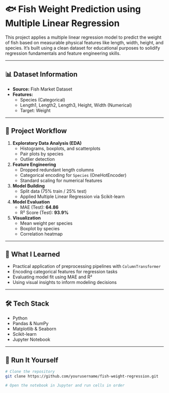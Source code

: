 # 🐟 Fish Weight Prediction using Multiple Linear Regression

This project applies a multiple linear regression model to predict the weight of fish based on measurable physical features like length, width, height, and species. It’s built using a clean dataset for educational purposes to solidify regression fundamentals and feature engineering skills.

---

## 📊 Dataset Information

- **Source:** Fish Market Dataset  
- **Features:**  
  - Species (Categorical)  
  - Length1, Length2, Length3, Height, Width (Numerical)  
  - Target: Weight

---

## 🚀 Project Workflow

1. **Exploratory Data Analysis (EDA)**
   - Histograms, boxplots, and scatterplots
   - Pair plots by species
   - Outlier detection
2. **Feature Engineering**
   - Dropped redundant length columns
   - Categorical encoding for `Species` (OneHotEncoder)
   - Standard scaling for numerical features
3. **Model Building**
   - Split data (75% train / 25% test)
   - Applied Multiple Linear Regression via Scikit-learn
4. **Model Evaluation**
   - MAE (Test): **64.86**
   - R² Score (Test): **93.9%**
5. **Visualization**
   - Mean weight per species  
   - Boxplot by species  
   - Correlation heatmap

---

## 🧠 What I Learned

- Practical application of preprocessing pipelines with `ColumnTransformer`  
- Encoding categorical features for regression tasks  
- Evaluating model fit using MAE and R²  
- Using visual insights to inform modeling decisions

---

## 🛠️ Tech Stack

- Python  
- Pandas & NumPy  
- Matplotlib & Seaborn  
- Scikit-learn  
- Jupyter Notebook

---

## 🧪 Run It Yourself

```bash
# Clone the repository
git clone https://github.com/yourusername/fish-weight-regression.git

# Open the notebook in Jupyter and run cells in order
